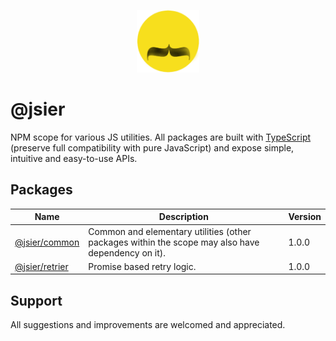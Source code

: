 
<p align="center">
	<img src="logo.png" width="100" height="100" alt="jsier"/>
</p>

# @jsier
NPM scope for various JS utilities. All packages are built with [TypeScript](http://www.typescriptlang.org/) (preserve full compatibility with pure JavaScript) and expose simple, intuitive and easy-to-use APIs.


## Packages
Name | Description | Version
--- | --- | --- 
[@jsier/common](https://github.com/seidme/jsier/tree/master/common)| Common and elementary utilities (other packages within the scope may also have dependency on it). |  1.0.0
[@jsier/retrier](https://github.com/seidme/jsier/tree/master/retrier) | Promise based retry logic. | 1.0.0


## Support
All suggestions and improvements are welcomed and appreciated.
